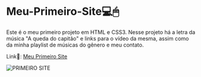 # Meu-Primeiro-Site💻🖱
Este é o meu primeiro projeto em HTML e CSS3. Nesse projeto há a letra da música "A queda do capitão" e links para o vídeo da mesma, assim como da minha playlist de músicas do gênero e meu contato.

Link🔗: [Meu Primeiro Site](https://gangorra.github.io/primeiro-site/)

![PRIMEIRO SITE](https://media.discordapp.net/attachments/1091746940225593467/1091747262213935234/Captura_de_tela_de_2023-03-31_21-40-37.png?width=878&height=428)
